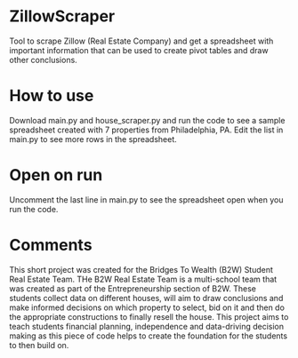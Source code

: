# ZillowScraper
Tool to scrape Zillow (Real Estate Company) and get a spreadsheet with important information that can be used to create pivot tables and draw other conclusions.

# How to use
Download main.py and house_scraper.py and run the code to see a sample spreadsheet created with 7 properties from Philadelphia, PA. Edit the list in main.py to see more rows in the spreadsheet. 

# Open on run
Uncomment the last line in main.py to see the spreadsheet open when you run the code.

# Comments
This short project was created for the Bridges To Wealth (B2W) Student Real Estate Team. THe B2W Real Estate Team is a multi-school team that was created as part of the Entrepreneurship section of B2W. These students collect data on different houses, will aim to draw conclusions and make informed decisions on which property to select, bid on it and then do the appropriate constructions to finally resell the house. This project aims to teach students financial planning, independence and data-driving decision making as this piece of code helps to create the foundation for the students to then build on. 
